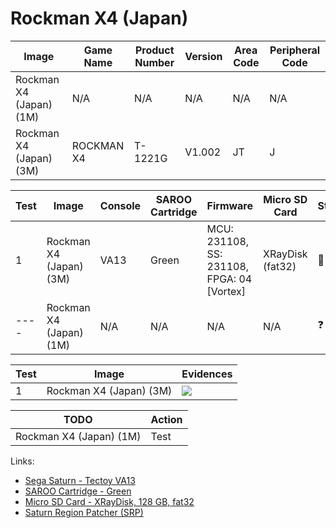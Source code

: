 # Rockman X4 (Japan)

| Image                   | Game Name  | Product Number | Version | Area Code | Peripheral Code |
| ----------------------- | ---------- | -------------- | ------- | --------- | --------------- |
| Rockman X4 (Japan) (1M) | N/A        | N/A            | N/A     | N/A       | N/A             |
| Rockman X4 (Japan) (3M) | ROCKMAN X4 | T-1221G        | V1.002  | JT        | J               |

| Test | Image                   | Console | SAROO Cartridge | Firmware                                   | Micro SD Card    | Status     | Time Played        |
| ---- | ----------------------- | ------- | --------------- | ------------------------------------------ | ---------------- | ---------- | ------------------ |
| 1    | Rockman X4 (Japan) (3M) | VA13    | Green           | MCU: 231108, SS: 231108, FPGA: 04 [Vortex] | XRayDisk (fat32) | :100:      | 1 hour, 46 minutes |
| ---- | Rockman X4 (Japan) (1M) | N/A     | N/A             | N/A                                        | N/A              | :question: | N/A                |

| Test | Image                   | Evidences                                                                                        |
| ---- | ----------------------- | ------------------------------------------------------------------------------------------------ |
| 1    | Rockman X4 (Japan) (3M) | [![](https://img.youtube.com/vi/YRtfkrKWTDI/0.jpg)](https://www.youtube.com/watch?v=YRtfkrKWTDI) |

| TODO                    | Action |
| ----------------------- | ------ |
| Rockman X4 (Japan) (1M) | Test   |

Links:

- [Sega Saturn - Tectoy VA13](../../../Info/Consoles/VA13/README.md)
- [SAROO Cartridge - Green](../../../Info/Cartridges/RetroGameParadiseStore/1.32F/README.md)
- [Micro SD Card - XRayDisk, 128 GB, fat32](../../../Info/SdCards/XRayDisk/128GB/fat32/README.md)
- [Saturn Region Patcher (SRP)](https://segaxtreme.net/resources/saturn-region-patcher.81/download)
